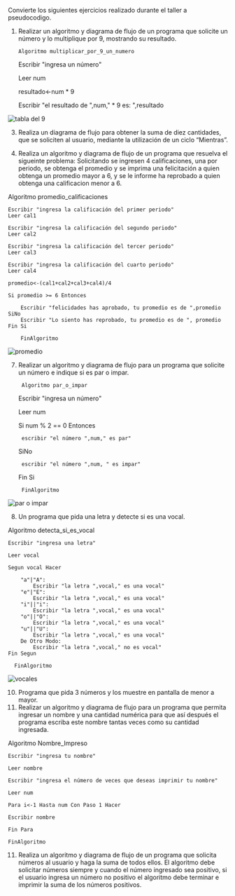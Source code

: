 
Convierte los siguientes ejercicios realizado durante el taller a pseudocodigo.

1. Realizar un algoritmo y diagrama de flujo de un programa que solicite un número y lo multiplique por 9, mostrando su resultado.

       Algoritmo multiplicar_por_9_un_numero
  
	Escribir "ingresa un número"
  
	Leer num
  
	resultado<-num * 9
  
	Escribir "el resultado de ",num," * 9 es: ",resultado
  
  ![tabla del 9](https://user-images.githubusercontent.com/101203475/159968076-a6c24d73-cbfe-4143-ad77-15650ffe132d.png)

3. Realiza un diagrama de flujo para obtener la suma de diez cantidades, que se soliciten al usuario, mediante la utilización de un ciclo “Mientras”.


5. Realiza un algoritmo y diagrama de flujo de un programa que resuelva el sigueinte problema: Solicitando se ingresen 4 calificaciones, una por periodo, se obtenga el promedio y se imprima una felicitación a quien obtenga un promedio mayor a 6, y se le informe ha reprobado a quien obtenga una calificacion menor a 6.

Algoritmo promedio_calificaciones

	Escribir "ingresa la calificación del primer periodo"
	Leer cal1
	
	Escribir "ingresa la calificación del segundo periodo"
	Leer cal2
	
	Escribir "ingresa la calificación del tercer periodo"
	Leer cal3
	
	Escribir "ingresa la calificación del cuarto periodo"
	Leer cal4
	
	promedio<-(cal1+cal2+cal3+cal4)/4
	
	Si promedio >= 6 Entonces
	
		Escribir "felicidades has aprobado, tu promedio es de ",promedio
	SiNo
		Escribir "Lo siento has reprobado, tu promedio es de ", promedio
	Fin Si
	
        FinAlgoritmo
	
![promedio](https://user-images.githubusercontent.com/101203475/159974255-8bab51f1-73d1-469f-9c07-1e13b6df491a.png)



7. Realizar un algoritmo y diagrama de flujo para un programa que solicite un número e indique si es par o impar.

        Algoritmo par_o_impar

	Escribir "ingresa un número"
	
	Leer num
	
	Si num  % 2 == 0 Entonces
	
		escribir "el número ",num," es par"
		
	SiNo
	
		escribir "el número ",num, " es impar"
		
	Fin Si
		
        FinAlgoritmo

![par o impar](https://user-images.githubusercontent.com/101203475/159971589-d17f627c-752b-44eb-a5da-b34172bf2418.png)


8. Un programa que pida una letra y detecte si es una vocal.

Algoritmo detecta_si_es_vocal

	Escribir "ingresa una letra"
	
	Leer vocal
	
	Segun vocal Hacer
	
		"a"|"A":
			Escribir "la letra ",vocal," es una vocal"
		"e"|"E":
			Escribir "la letra ",vocal," es una vocal"
		"i"||"i":
			Escribir "la letra ",vocal," es una vocal"
		"o"||"O":
			Escribir "la letra ",vocal," es una vocal"
		"u"||"U":
			Escribir "la letra ",vocal," es una vocal"			
		De Otro Modo:
			Escribir "la letra ",vocal," no es vocal"
	Fin Segun

      FinAlgoritmo
      
 ![vocales](https://user-images.githubusercontent.com/101203475/159973741-5d61f39e-c9db-47e7-8508-7e05742f5b55.png)


10. Programa que pida 3 números y los muestre en pantalla de menor a mayor.
11. Realizar un algoritmo y diagrama de flujo para un programa que permita ingresar un nombre y una cantidad numérica para que así después el programa escriba este nombre tantas veces como su cantidad ingresada.

Algoritmo Nombre_Impreso

	Escribir "ingresa tu nombre"
	
	Leer nombre
	
	Escribir "ingresa el número de veces que deseas imprimir tu nombre"
	
	Leer num
	
	Para i<-1 Hasta num Con Paso 1 Hacer
	
	Escribir nombre
		
	Fin Para
	
	FinAlgoritmo
	
	
11. Realiza un algoritmo y diagrama de flujo de un programa que solicita números al usuario y haga la suma de todos ellos. El algoritmo debe solicitar números siempre y cuando el número ingresado sea positivo, si el usuario ingresa un número no positivo el algoritmo debe terminar e imprimir la suma de los números positivos.
